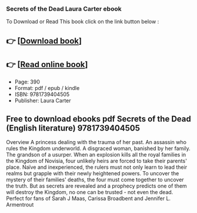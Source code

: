 ### Secrets of the Dead Laura Carter ebook

To Download or Read This book click on the link button below :

## 👉  [**[Download book](http://get-pdfs.com/download.php?group=book&from=github.com&id=685478&lnk=1079 "Download book")**]

## 👉  [**[Read online book](http://get-pdfs.com/download.php?group=book&from=github.com&id=685478&lnk=1079 "Read online book")**]


* Page: 390
* Format: pdf / epub / kindle
* ISBN: 9781739404505
* Publisher: Laura Carter



## Free to download ebooks pdf Secrets of the Dead (English literature) 9781739404505 


Overview
A princess dealing with the trauma of her past. An assassin who rules the Kingdom underworld. A disgraced woman, banished by her family. The grandson of a usurper. When an explosion kills all the royal families in the Kingdom of Novisia, four unlikely heirs are forced to take their parents&#039; place. Naïve and inexperienced, the rulers must not only learn to lead their realms but grapple with their newly heightened powers. To uncover the mystery of their families&#039; deaths, the four must come together to uncover the truth. But as secrets are revealed and a prophecy predicts one of them will destroy the Kingdom, no one can be trusted - not even the dead. Perfect for fans of Sarah J Maas, Carissa Broadbent and Jennifer L. Armentrout



